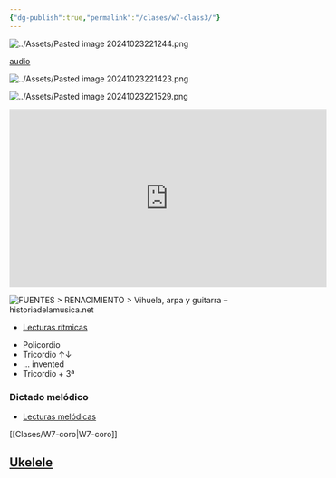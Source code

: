 ```yaml
---
{"dg-publish":true,"permalink":"/clases/w7-class3/"}
---
```



<div class="slide">


![../Assets/Pasted image 20241023221244.png](/img/user/Assets/Pasted%20image%2020241023221244.png)

</div>
<div class="slide">

[audio](https://aulamhe.com/mod/resource/view.php?id=33922)

![../Assets/Pasted image 20241023221423.png](/img/user/Assets/Pasted%20image%2020241023221423.png)

</div>
<div class="slide">

![../Assets/Pasted image 20241023221529.png](/img/user/Assets/Pasted%20image%2020241023221529.png)

</div>
<div class="slide">

<iframe width="560" height="315" src="https://www.youtube.com/embed/5x1tOvkMe90?si=8L0jgUzTZQm4qmkW" title="YouTube video player" frameborder="0" allow="accelerometer; autoplay; clipboard-write; encrypted-media; gyroscope; picture-in-picture; web-share" referrerpolicy="strict-origin-when-cross-origin" allowfullscreen></iframe>

</div>
<div class="slide">

![FUENTES > RENACIMIENTO > Vihuela, arpa y guitarra – historiadelamusica.net](https://historiadelamusica.net/wp-content/uploads/2019/04/Narvaez-copia.jpg)

</div>
<div class="slide">

- [Lecturas rítmicas](https://axiomatic-cabin-36f.notion.site/Lecturas-r-tmicas-12579eadeffd8002a747dc941cc6b86c?pvs=4)

</div>
<div class="slide">

- Policordio
- Tricordio ↑↓
- ... invented
- Tricordio + 3ª

</div>
<div class="slide">

### Dictado melódico

</div>
<div class="slide">

- [Lecturas melódicas](https://axiomatic-cabin-36f.notion.site/Lecturas-mel-dicas-12579eadeffd8005a798e0338f1e5b73?pvs=4)

</div>
<div class="slide">

[[Clases/W7-coro\|W7-coro]]

## [Ukelele](https://axiomatic-cabin-36f.notion.site/Ukelele-12579eadeffd80f28aa0f7875486cf99?pvs=4)

</div>